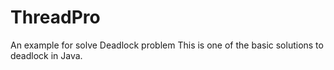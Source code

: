 # ThreadPro
An example for solve Deadlock problem
This is one of the basic solutions to deadlock in Java.
  
